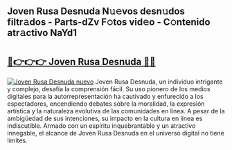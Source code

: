 ## Joven Rusa Desnuda N𝚞𝚎vos desn𝚞dos filtr𝚊dos - Parts-dZv F𝚘tos vid𝚎o - C𝚘ntenido atr𝚊ctivo NaYd1

# <h2><a href="http://mbbqe5j.tromn.icu/?c=Joven+Rusa+Desnuda">🔗👉👉👉 Joven Rusa Desnuda 🔗🔗</a></h2>

[![Joven Rusa Desnuda nuevo](https://i.imgur.com/pEAQMta.gif)](http://mbbqe5j.tromn.icu/?c=Joven+Rusa+Desnuda)
Joven Rusa Desnuda, un individuo intrigante y complejo, desafía la comprensión fácil. Su uso pionero de los medios digitales para la autorrepresentación ha cautivado y enfurecido a los espectadores, encendiendo debates sobre la moralidad, la expresión artística y la naturaleza evolutiva de las comunidades en línea. A pesar de la ambigüedad de sus intenciones, su impacto en la cultura en línea es indiscutible. Armado con un espíritu inquebrantable y un atractivo innegable, el alcance de Joven Rusa Desnuda en el universo digital no tiene límites.
